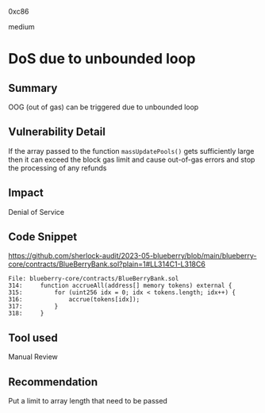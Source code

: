 0xc86

medium

# DoS due to unbounded loop

## Summary
OOG (out of gas) can be triggered due to unbounded loop
## Vulnerability Detail
If the array passed to the function `massUpdatePools()` gets sufficiently large then it can exceed the block gas limit and cause out-of-gas errors and stop the processing of any refunds
## Impact
Denial of Service
## Code Snippet
https://github.com/sherlock-audit/2023-05-blueberry/blob/main/blueberry-core/contracts/BlueBerryBank.sol?plain=1#LL314C1-L318C6
```solidity
File: blueberry-core/contracts/BlueBerryBank.sol
314:     function accrueAll(address[] memory tokens) external {
315:         for (uint256 idx = 0; idx < tokens.length; idx++) {
316:             accrue(tokens[idx]);
317:         }
318:     }

```
## Tool used

Manual Review

## Recommendation
Put a limit to array length that need to be passed